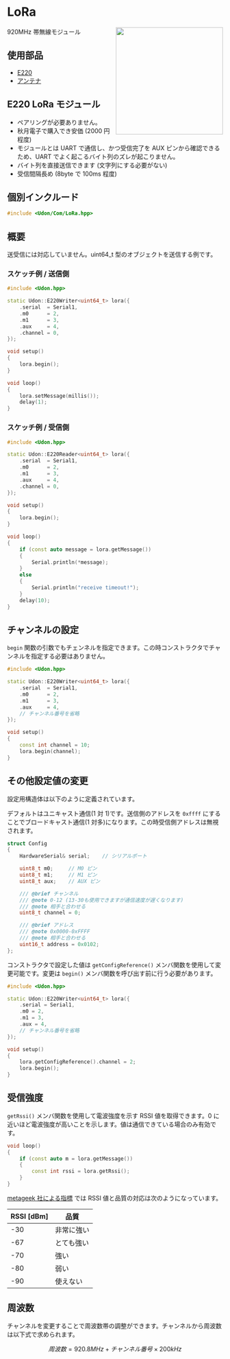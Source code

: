 # LoRa

<img src="https://github.com/udonrobo/UdonLibrary/assets/91818705/8336c610-8d65-4c18-a0bf-d64c82b55e08" width="250px" align="right"/>

920MHz 帯無線モジュール

## 使用部品

- [E220](https://akizukidenshi.com/catalog/g/g117616/)
- [アンテナ](https://akizukidenshi.com/catalog/g/g117618/)

## E220 LoRa モジュール

- ペアリングが必要ありません。
- 秋月電子で購入でき安価 (2000 円程度)
- モジュールとは UART で通信し、かつ受信完了を AUX ピンから確認できるため、UART でよく起こるバイト列のズレが起こりません。
- バイト列を直接送信できます (文字列にする必要がない)
- 受信間隔長め (8byte で 100ms 程度)

## 個別インクルード

```cpp
#include <Udon/Com/LoRa.hpp>
```

## 概要

送受信には対応していません。uint64_t 型のオブジェクトを送信する例です。

### スケッチ例 / 送信側

```cpp
#include <Udon.hpp>

static Udon::E220Writer<uint64_t> lora({
    .serial  = Serial1,
    .m0      = 2,
    .m1      = 3,
    .aux     = 4,
    .channel = 0,
});

void setup()
{
    lora.begin();
}

void loop()
{
    lora.setMessage(millis());
    delay(1);
}
```

### スケッチ例 / 受信側

```cpp
#include <Udon.hpp>

static Udon::E220Reader<uint64_t> lora({
    .serial  = Serial1,
    .m0      = 2,
    .m1      = 3,
    .aux     = 4,
    .channel = 0,
});

void setup()
{
    lora.begin();
}

void loop()
{
    if (const auto message = lora.getMessage())
    {
        Serial.println(*message);
    }
    else
    {
        Serial.println("receive timeout!");
    }
    delay(10);
}
```

## チャンネルの設定

`begin` 関数の引数でもチェンネルを指定できます。この時コンストラクタでチャンネルを指定する必要はありません。

```cpp
#include <Udon.hpp>

static Udon::E220Writer<uint64_t> lora({
    .serial  = Serial1,
    .m0      = 2,
    .m1      = 3,
    .aux     = 4,
    // チャンネル番号を省略
});

void setup()
{
    const int channel = 10;
    lora.begin(channel);
}
```

## その他設定値の変更

設定用構造体は以下のように定義されています。

デフォルトはユニキャスト通信(1 対 1)です。送信側のアドレスを `0xffff` にすることでブロードキャスト通信(1 対多)になります。この時受信側アドレスは無視されます。

```cpp
struct Config
{
    HardwareSerial& serial;    // シリアルポート

    uint8_t m0;     // M0 ピン
    uint8_t m1;     // M1 ピン
    uint8_t aux;    // AUX ピン

    /// @brief チャンネル
    /// @note 0-12 (13-30も使用できますが通信速度が遅くなります)
    /// @note 相手と合わせる
    uint8_t channel = 0;

    /// @brief アドレス
    /// @note 0x0000-0xFFFF
    /// @note 相手と合わせる
    uint16_t address = 0x0102;
};
```

コンストラクタで設定した値は `getConfigReference()` メンバ関数を使用して変更可能です。変更は `begin()` メンバ関数を呼び出す前に行う必要があります。

```cpp
#include <Udon.hpp>

static Udon::E220Writer<uint64_t> lora({
    .serial = Serial1,
    .m0 = 2,
    .m1 = 3,
    .aux = 4,
    // チャンネル番号を省略
});

void setup()
{
    lora.getConfigReference().channel = 2;
    lora.begin();
}
```

## 受信強度

`getRssi()` メンバ関数を使用して電波強度を示す RSSI 値を取得できます。0 に近いほど電波強度が高いことを示します。値は通信できている場合のみ有効です。

```cpp
void loop()
{
    if (const auto m = lora.getMessage())
    {
        const int rssi = lora.getRssi();
    }
}
```

[metageek 社による指標](https://www.metageek.com/training/resources/understanding-rssi/) では RSSI 値と品質の対応は次のようになっています。

| RSSI [dBm] | 品質       |
| ---------- | ---------- |
| -30        | 非常に強い |
| -67        | とても強い |
| -70        | 強い       |
| -80        | 弱い       |
| -90        | 使えない   |

## 周波数

チャンネルを変更することで周波数帯の調整ができます。チャンネルから周波数は以下式で求められます。

$$
周波数 = 920.8MHz + チャンネル番号×200kHz
$$
